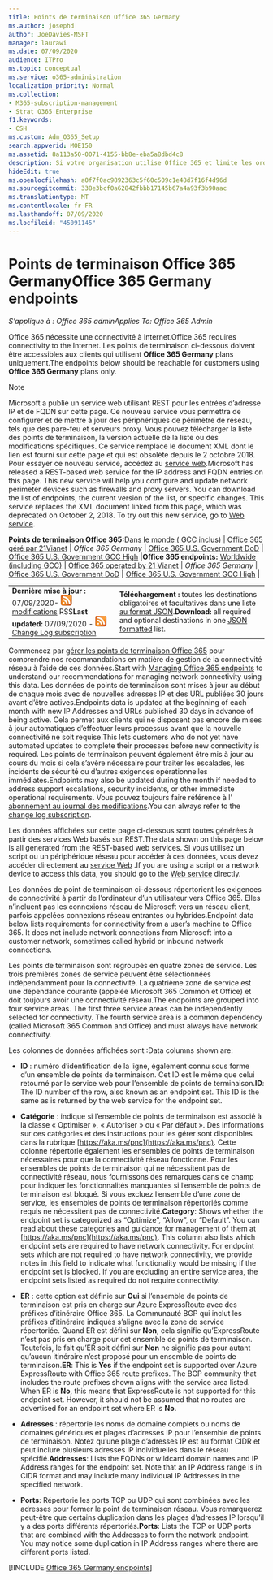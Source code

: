 ```yaml
---
title: Points de terminaison Office 365 Germany
ms.author: josephd
author: JoeDavies-MSFT
manager: laurawi
ms.date: 07/09/2020
audience: ITPro
ms.topic: conceptual
ms.service: o365-administration
localization_priority: Normal
ms.collection:
- M365-subscription-management
- Strat_O365_Enterprise
f1.keywords:
- CSH
ms.custom: Adm_O365_Setup
search.appverid: MOE150
ms.assetid: 8a113a50-0071-4155-bb8e-eba5a8dbd4c8
description: Si votre organisation utilise Office 365 et limite les ordinateurs de votre réseau à se connecter à Internet, vous trouverez ci-dessous les points de terminaison (noms de domaine complets, ports, URL et plages d’adresses IPv4 et IPv6) que vous devez inclure dans vos listes vertes de trafic sortant afin de vous assurer que vos ordinateurs peuvent utiliser correctement Office 365.
hideEdit: true
ms.openlocfilehash: a0f7f0ac9892363c5f60c509c1e48d7f16f4d96d
ms.sourcegitcommit: 338e3bcf0a62842fbbb17145b67a4a93f3b90aac
ms.translationtype: MT
ms.contentlocale: fr-FR
ms.lasthandoff: 07/09/2020
ms.locfileid: "45091145"
---
```

# <a name="office-365-germany-endpoints"></a><span data-ttu-id="719e5-103">Points de terminaison Office 365 Germany</span><span class="sxs-lookup"><span data-stu-id="719e5-103">Office 365 Germany endpoints</span></span>

 <span data-ttu-id="719e5-104">*S’applique à : Office 365 admin*</span><span class="sxs-lookup"><span data-stu-id="719e5-104">*Applies To: Office 365 Admin*</span></span>

<span data-ttu-id="719e5-105">Office 365 nécessite une connectivité à Internet.</span><span class="sxs-lookup"><span data-stu-id="719e5-105">Office 365 requires connectivity to the Internet.</span></span> <span data-ttu-id="719e5-106">Les points de terminaison ci-dessous doivent être accessibles aux clients qui utilisent **Office 365 Germany** plans uniquement.</span><span class="sxs-lookup"><span data-stu-id="719e5-106">The endpoints below should be reachable for customers using **Office 365 Germany** plans only.</span></span>
  
> [!NOTE]
> <span data-ttu-id="719e5-p102">Microsoft a publié un service web utilisant REST pour les entrées d’adresse IP et de FQDN sur cette page. Ce nouveau service vous permettra de configurer et de mettre à jour des périphériques de périmètre de réseau, tels que des pare-feu et serveurs proxy. Vous pouvez télécharger la liste des points de terminaison, la version actuelle de la liste ou des modifications spécifiques. Ce service remplace le document XML dont le lien est fourni sur cette page et qui est obsolète depuis le 2 octobre 2018. Pour essayer ce nouveau service, accédez au [service web](office-365-ip-web-service.md).</span><span class="sxs-lookup"><span data-stu-id="719e5-p102">Microsoft has released a REST-based web service for the IP address and FQDN entries on this page. This new service will help you configure and update network perimeter devices such as firewalls and proxy servers. You can download the list of endpoints, the current version of the list, or specific changes. This service replaces the XML document linked from this page, which was deprecated on October 2, 2018. To try out this new service, go to [Web service](office-365-ip-web-service.md).</span></span>
 
 <span data-ttu-id="719e5-112">**Points de terminaison Office 365:**[Dans le monde ( GCC inclus)](urls-and-ip-address-ranges.md)  | [Office 365 géré par 21Vianet](urls-and-ip-address-ranges-21vianet.md)  | *Office 365 Germany* | [Office 365 U.S. Government DoD](office-365-u-s-government-dod-endpoints.md) | [Office 365 U.S. Government GCC High](office-365-u-s-government-gcc-high-endpoints.md)  |</span><span class="sxs-lookup"><span data-stu-id="719e5-112">**Office 365 endpoints:** [Worldwide (including GCC)](urls-and-ip-address-ranges.md)  | [Office 365 operated by 21 Vianet](urls-and-ip-address-ranges-21vianet.md)  | *Office 365 Germany* | [Office 365 U.S. Government DoD](office-365-u-s-government-dod-endpoints.md) | [Office 365 U.S. Government GCC High](office-365-u-s-government-gcc-high-endpoints.md)  |</span></span>
  
|||
|:-----|:-----|
|<span data-ttu-id="719e5-113">**Dernière mise à jour :** 07/09/2020- ![ abonnement au journal des ](media/5dc6bb29-25db-4f44-9580-77c735492c4b.png) [modifications](https://endpoints.office.com/version/Germany?allversions=true&format=rss&clientrequestid=b10c5ed1-bad1-445f-b386-b919946339a7) RSS</span><span class="sxs-lookup"><span data-stu-id="719e5-113">**Last updated:** 07/09/2020 - ![RSS](media/5dc6bb29-25db-4f44-9580-77c735492c4b.png) [Change Log subscription](https://endpoints.office.com/version/Germany?allversions=true&format=rss&clientrequestid=b10c5ed1-bad1-445f-b386-b919946339a7)</span></span> |<span data-ttu-id="719e5-114">**Téléchargement :** toutes les destinations obligatoires et facultatives dans une liste [au format JSON](https://endpoints.office.com/endpoints/Germany?clientrequestid=b10c5ed1-bad1-445f-b386-b919946339a7).</span><span class="sxs-lookup"><span data-stu-id="719e5-114">**Download:** all required and optional destinations in one [JSON formatted](https://endpoints.office.com/endpoints/Germany?clientrequestid=b10c5ed1-bad1-445f-b386-b919946339a7) list.</span></span>  <br/> |

<span data-ttu-id="719e5-115">Commencez par [gérer les points de terminaison Office 365](managing-office-365-endpoints.md) pour comprendre nos recommandations en matière de gestion de la connectivité réseau à l’aide de ces données.</span><span class="sxs-lookup"><span data-stu-id="719e5-115">Start with [Managing Office 365 endpoints](managing-office-365-endpoints.md) to understand our recommendations for managing network connectivity using this data.</span></span> <span data-ttu-id="719e5-116">Les données de points de terminaison sont mises à jour au début de chaque mois avec de nouvelles adresses IP et des URL publiées 30 jours avant d’être actives.</span><span class="sxs-lookup"><span data-stu-id="719e5-116">Endpoints data is updated at the beginning of each month with new IP Addresses and URLs published 30 days in advance of being active.</span></span> <span data-ttu-id="719e5-117">Cela permet aux clients qui ne disposent pas encore de mises à jour automatiques d’effectuer leurs processus avant que la nouvelle connectivité ne soit requise.</span><span class="sxs-lookup"><span data-stu-id="719e5-117">This lets customers who do not yet have automated updates to complete their processes before new connectivity is required.</span></span> <span data-ttu-id="719e5-118">Les points de terminaison peuvent également être mis à jour au cours du mois si cela s’avère nécessaire pour traiter les escalades, les incidents de sécurité ou d’autres exigences opérationnelles immédiates.</span><span class="sxs-lookup"><span data-stu-id="719e5-118">Endpoints may also be updated during the month if needed to address support escalations, security incidents, or other immediate operational requirements.</span></span> <span data-ttu-id="719e5-119">Vous pouvez toujours faire référence à l' [abonnement au journal des modifications](https://endpoints.office.com/version/Germany?allversions=true&format=rss&clientrequestid=b10c5ed1-bad1-445f-b386-b919946339a7).</span><span class="sxs-lookup"><span data-stu-id="719e5-119">You can always refer to the [change log subscription](https://endpoints.office.com/version/Germany?allversions=true&format=rss&clientrequestid=b10c5ed1-bad1-445f-b386-b919946339a7).</span></span>

<span data-ttu-id="719e5-120">Les données affichées sur cette page ci-dessous sont toutes générées à partir des services Web basés sur REST.</span><span class="sxs-lookup"><span data-stu-id="719e5-120">The data shown on this page below is all generated from the REST-based web services.</span></span> <span data-ttu-id="719e5-121">Si vous utilisez un script ou un périphérique réseau pour accéder à ces données, vous devez accéder directement au [service Web](office-365-ip-web-service.md) .</span><span class="sxs-lookup"><span data-stu-id="719e5-121">If you are using a script or a network device to access this data, you should go to the [Web service](office-365-ip-web-service.md) directly.</span></span>

<span data-ttu-id="719e5-p105">Les données de point de terminaison ci-dessous répertorient les exigences de connectivité à partir de l’ordinateur d’un utilisateur vers Office 365. Elles n’incluent pas les connexions réseau de Microsoft vers un réseau client, parfois appelées connexions réseau entrantes ou hybrides.</span><span class="sxs-lookup"><span data-stu-id="719e5-p105">Endpoint data below lists requirements for connectivity from a user’s machine to Office 365. It does not include network connections from Microsoft into a customer network, sometimes called hybrid or inbound network connections.</span></span>

<span data-ttu-id="719e5-p106">Les points de terminaison sont regroupés en quatre zones de service. Les trois premières zones de service peuvent être sélectionnées indépendamment pour la connectivité. La quatrième zone de service est une dépendance courante (appelée Microsoft 365 Common et Office) et doit toujours avoir une connectivité réseau.</span><span class="sxs-lookup"><span data-stu-id="719e5-p106">The endpoints are grouped into four service areas. The first three service areas can be independently selected for connectivity. The fourth service area is a common dependency (called Microsoft 365 Common and Office) and must always have network connectivity.</span></span>

<span data-ttu-id="719e5-127">Les colonnes de données affichées sont :</span><span class="sxs-lookup"><span data-stu-id="719e5-127">Data columns shown are:</span></span>

- <span data-ttu-id="719e5-p107">**ID** : numéro d’identification de la ligne, également connu sous forme d’un ensemble de points de terminaison. Cet ID est le même que celui retourné par le service web pour l’ensemble de points de terminaison.</span><span class="sxs-lookup"><span data-stu-id="719e5-p107">**ID**: The ID number of the row, also known as an endpoint set. This ID is the same as is returned by the web service for the endpoint set.</span></span>

- <span data-ttu-id="719e5-p108">**Catégorie** : indique si l’ensemble de points de terminaison est associé à la classe « Optimiser », « Autoriser » ou « Par défaut ». Des informations sur ces catégories et des instructions pour les gérer sont disponibles dans la rubrique [https://aka.ms/pnc](https://aka.ms/pnc). Cette colonne répertorie également les ensembles de points de terminaison nécessaires pour que la connectivité réseau fonctionne. Pour les ensembles de points de terminaison qui ne nécessitent pas de connectivité réseau, nous fournissons des remarques dans ce champ pour indiquer les fonctionnalités manquantes si l’ensemble de points de terminaison est bloqué. Si vous excluez l’ensemble d’une zone de service, les ensembles de points de terminaison répertoriés comme requis ne nécessitent pas de connectivité.</span><span class="sxs-lookup"><span data-stu-id="719e5-p108">**Category**: Shows whether the endpoint set is categorized as “Optimize”, “Allow”, or “Default”. You can read about these categories and guidance for management of them at [https://aka.ms/pnc](https://aka.ms/pnc). This column also lists which endpoint sets are required to have network connectivity. For endpoint sets which are not required to have network connectivity, we provide notes in this field to indicate what functionality would be missing if the endpoint set is blocked. If you are excluding an entire service area, the endpoint sets listed as required do not require connectivity.</span></span>

- <span data-ttu-id="719e5-p109">**ER** : cette option est définie sur **Oui** si l’ensemble de points de terminaison est pris en charge sur Azure ExpressRoute avec des préfixes d’itinéraire Office 365. La Communauté BGP qui inclut les préfixes d’itinéraire indiqués s’aligne avec la zone de service répertoriée. Quand ER est défini sur **Non**, cela signifie qu’ExpressRoute n’est pas pris en charge pour cet ensemble de points de terminaison. Toutefois, le fait qu’ER soit défini sur **Non** ne signifie pas pour autant qu’aucun itinéraire n’est proposé pour un ensemble de points de terminaison.</span><span class="sxs-lookup"><span data-stu-id="719e5-p109">**ER**: This is **Yes** if the endpoint set is supported over Azure ExpressRoute with Office 365 route prefixes. The BGP community that includes the route prefixes shown aligns with the service area listed. When ER is **No**, this means that ExpressRoute is not supported for this endpoint set. However, it should not be assumed that no routes are advertised for an endpoint set where ER is **No**.</span></span>

- <span data-ttu-id="719e5-p110">**Adresses** : répertorie les noms de domaine complets ou noms de domaines génériques et plages d’adresses IP pour l’ensemble de points de terminaison. Notez qu’une plage d’adresses IP est au format CIDR et peut inclure plusieurs adresses IP individuelles dans le réseau spécifié.</span><span class="sxs-lookup"><span data-stu-id="719e5-p110">**Addresses**: Lists the FQDNs or wildcard domain names and IP Address ranges for the endpoint set. Note that an IP Address range is in CIDR format and may include many individual IP Addresses in the specified network.</span></span>
 
- <span data-ttu-id="719e5-p111">**Ports**: Répertorie les ports TCP ou UDP qui sont combinées avec les adresses pour former le point de terminaison réseau. Vous remarquerez peut-être que certains duplication dans les plages d’adresses IP lorsqu’il y a des ports différents répertoriés.</span><span class="sxs-lookup"><span data-stu-id="719e5-p111">**Ports**: Lists the TCP or UDP ports that are combined with the Addresses to form the network endpoint. You may notice some duplication in IP Address ranges where there are different ports listed.</span></span>

[!INCLUDE [Office 365 Germany endpoints](./includes/office-365-germany-endpoints.md)]

 

